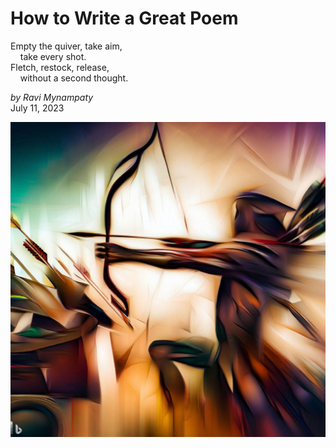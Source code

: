 # How to Write a Great Poem  

Empty the quiver, take aim,   
&nbsp;&nbsp;&nbsp;&nbsp;take every shot.  
Fletch, restock, release,   
&nbsp;&nbsp;&nbsp;&nbsp;without a second thought.  

_by Ravi Mynampaty_  
July 11, 2023  

<img src="assets/images/archer8.jpeg" alt="Archer releasing an arrow" title="Archer releasing an arrow">

